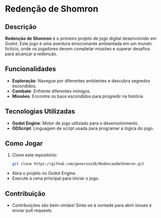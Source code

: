 # Redenção de Shomron

## Descrição
**Redenção de Shomron** é o primeiro projeto de jogo digital desenvolvido em Godot. Este jogo é uma aventura emocionante ambientada em um mundo fictício, onde os jogadores devem completar missões e superar desafios para alcançar a redenção.

## Funcionalidades
- **Exploração**: Navegue por diferentes ambientes e descubra segredos escondidos.
- **Combate**: Enfrente diferentes inimigos.
- **Missões**: Encontre os baús escondidos para progredir na história.

## Tecnologias Utilizadas
- **Godot Engine**: Motor de jogo utilizado para o desenvolvimento.
- **GDScript**: Linguagem de script usada para programar a lógica do jogo.

## Como Jogar
1. Clone este repositório:
   ```bash
   git clone https://github.com/generoso28/RedencaoDeShomron.git

 - Abra o projeto no Godot Engine.
 - Execute a cena principal para iniciar o jogo.

## Contribuição
 - Contribuições são bem-vindas! Sinta-se à vontade para abrir issues e enviar pull requests.
